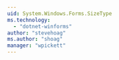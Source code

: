 ```yaml
---
uid: System.Windows.Forms.SizeType
ms.technology: 
  - "dotnet-winforms"
author: "stevehoag"
ms.author: "shoag"
manager: "wpickett"
---
```

